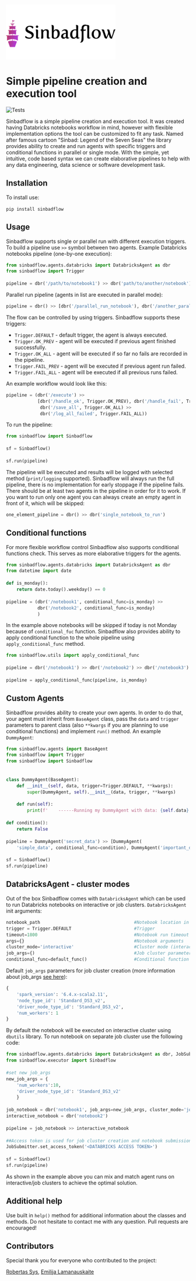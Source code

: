 ![Logo](https://raw.githubusercontent.com/Eimisas/sinbadflow/master/img/logo.png)
# Simple pipeline creation and execution tool

![Tests](https://github.com/Eimisas/Sinbadflow/workflows/Tests/badge.svg)

Sinbadflow is a simple pipeline creation and execution tool. It was created having Databricks notebooks workflow in mind, however with flexible implementation options the tool can be customized to fit any task. Named after famous cartoon "Sinbad: Legend of the Seven Seas" the library provides ability to create and run agents with specific triggers and conditional functions in parallel or single mode. With the simple, yet intuitive, code based syntax we can create elaborative pipelines to help with any data engineering, data science or software development task.

## Installation

To install use:

```pip install sinbadflow```

## Usage

Sinbadflow supports single or parallel run with different execution triggers. To build a pipeline use ```>>``` symbol between two agents. Example Databricks notebooks pipeline (one-by-one execution):

```python
from sinbadflow.agents.databricks import DatabricksAgent as dbr
from sinbadflow import Trigger

pipeline = dbr('/path/to/notebook1') >> dbr('path/to/another/notebook')
```
Parallel run pipeline (agents in list are executed in parallel mode):

```python
pipeline = dbr() >> [dbr('/parallel_run_notebook'), dbr('/another_parallel_notebook')]
```

The flow can be controlled by using triggers. Sinbadflow supports these triggers:

* ```Trigger.DEFAULT``` - default trigger, the agent is always executed.
* ```Trigger.OK_PREV``` - agent will be executed if previous agent finished successfully.
* ```Trigger.OK_ALL``` - agent will be executed if so far no fails are recorded in the pipeline.
* ```Trigger.FAIL_PREV``` - agent will be executed if previous agent run failed.
* ```Trigger.FAIL_ALL``` - agent will be executed if all previous runs failed.

An example workflow would look like this:

```python
pipeline = (dbr('/execute') >> 
            [dbr('/handle_ok', Trigger.OK_PREV), dbr('/handle_fail', Trigger.FAIL_PREV)] >>
             dbr('/save_all', Trigger.OK_ALL) >>
             dbr('/log_all_failed', Trigger.FAIL_ALL))
```
To run the pipeline:

```python
from sinbadflow import Sinbadflow

sf = Sinbadflow()

sf.run(pipeline)
```
The pipeline will be executed and results will be logged with selected method (```print/logging``` supported). Sinbadflow will always run the full pipeline, there is no implementation for early stoppage if the pipeline fails. There should be at least two agents in the pipeline in order for it to work. If you want to run only one agent you can always create an empty agent in front of it, which will be skipped:

```python
one_element_pipeline = dbr() >> dbr('single_notebook_to_run')
```

## Conditional functions

For more flexible workflow control Sinbadflow also supports conditional functions check. This serves as more elaborative triggers for the agents. 

```python
from sinbadflow.agents.databricks import DatabricksAgent as dbr
from datetime import date

def is_monday():
    return date.today().weekday() == 0
        
pipeline = (dbr('/notebook1', conditional_func=is_monday) >> 
            dbr('/notebook2', conditional_func=is_monday)
            )
```
In the example above notebooks will be skipped if today is not Monday because of `conditional_fuc` function. Sinbadflow also provides ability to apply conditional function to the whole pipeline using `apply_conditional_func` method.

```python
from sinbadflow.utils import apply_conditional_func

pipeline = dbr('/notebook1') >> dbr('/notebook2') >> dbr('/notebook3')

pipeline = apply_conditional_func(pipeline, is_monday)
```

## Custom Agents

Sinbadflow provides ability to create your own agents. In order to do that, your agent must inherit from ```BaseAgent``` class, pass the ```data``` and `trigger` parameters to parent class (also `**kwargs` if you are planning to use conditional functions) and implement ```run()``` method. An example ```DummyAgent```:

```python
from sinbadflow.agents import BaseAgent
from sinbadflow import Trigger
from sinbadflow import Sinbadflow


class DummyAgent(BaseAgent):
    def __init__(self, data, trigger=Trigger.DEFAULT, **kwargs):
        super(DummyAgent, self).__init__(data, trigger, **kwargs)

    def run(self):
        print(f'    ------Running my DummyAgent with data: {self.data}')

def condition():
    return False

pipeline = DummyAgent('secret_data') >> [DummyAgent(
    'simple_data', conditional_func=condition), DummyAgent('important_data', Trigger.OK_ALL)]

sf = Sinbadflow()
sf.run(pipeline)

```

## DatabricksAgent - cluster modes

Out of the box Sinbadflow comes with `DatabricksAgent` which can be used to run Databricks notebooks on interactive or job clusters. `DatabricksAgent` init arguments:

```python
notebook_path                                    #Notebook location in the workspace
trigger = Trigger.DEFAULT                        #Trigger
timeout=1800                                     #Notebook run timeout
args={}                                          #Notebook arguments
cluster_mode='interactive'                       #Cluster mode (interactive/job)
job_args={)                                      #Job cluster parameters  
conditional_func=default_func()                  #Conditional function
```
Default `job_args` parameters for job cluster creation (more information about job_args <a href='https://docs.databricks.com/dev-tools/api/latest/jobs.html'>see here</a>):

```python
{
    'spark_version': '6.4.x-scala2.11',
    'node_type_id': 'Standard_DS3_v2',
    'driver_node_type_id': 'Standard_DS3_v2',
    'num_workers': 1
}    
```

By default the notebook will be executed on interactive cluster using `dbutils` library. To run notebook on separate job cluster use the following code:

```python
from sinbadflow.agents.databricks import DatabricksAgent as dbr, JobSubmitter
from sinbadflow.executor import Sinbadflow

#set new job_args
new_job_args = {
    'num_workers':10,
    'driver_node_type_id': 'Standard_DS3_v2'
    }

job_notebook = dbr('notebook1', job_args=new_job_args, cluster_mode='job')
interactive_notebook = dbr('notebook2')

pipeline = job_notebook >> interactive_notebook

##Access token is used for job cluster creation and notebook submission
JobSubmitter.set_access_token('<DATABRICKS ACCESS TOKEN>')

sf = Sinbadflow()
sf.run(pipeline)
```

As shown in the example above you can mix and match agent runs on interactive/job clusters to achieve the optimal solution.

## Additional help

Use built in ```help()``` method for additional information about the classes and methods. Do not hesitate to contact me with any question. Pull requests are encouraged!

## Contributors

Special thank you for everyone who contributed to the project:

[Robertas Sys](https://github.com/rob-sys), [Emilija Lamanauskaite](https://github.com/emilijalamanauskaite)
